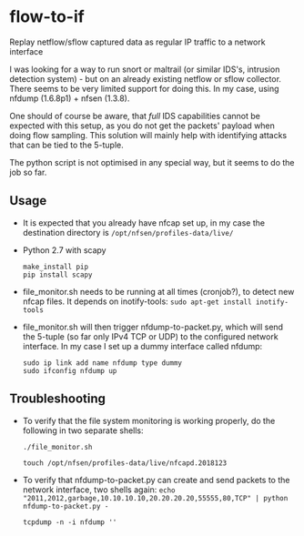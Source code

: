 flow-to-if
=========
Replay netflow/sflow captured data as regular IP traffic to a network interface

I was looking for a way to run snort or maltrail (or similar IDS's, intrusion detection system) - but on an already existing netflow or sflow collector.
There seems to be very limited support for doing this.
In my case, using nfdump (1.6.8p1) + nfsen (1.3.8).

One should of course be aware, that _full_ IDS capabilities cannot be expected with this setup, as you do not get the packets' payload when doing flow sampling.
This solution will mainly help with identifying attacks that can be tied to the 5-tuple.

The python script is not optimised in any special way, but it seems to do the job so far.

Usage
-----
- It is expected that you already have nfcap set up, in my case the destination directory is
    `/opt/nfsen/profiles-data/live/`

- Python 2.7 with scapy
    ```
    make_install pip
    pip install scapy
    ```
- file_monitor.sh needs to be running at all times (cronjob?), to detect new nfcap files. It depends on inotify-tools:
    `sudo apt-get install inotify-tools`

- file_monitor.sh will then trigger nfdump-to-packet.py, which will send the 5-tuple (so far only IPv4 TCP or UDP) to the configured network interface. In my case I set up a dummy interface called nfdump:
    ```
    sudo ip link add name nfdump type dummy
    sudo ifconfig nfdump up
    ```

Troubleshooting
---------------
- To verify that the file system monitoring is working properly, do the following in two separate shells:
   
    `./file_monitor.sh`

    `touch /opt/nfsen/profiles-data/live/nfcapd.2018123`

- To verify that nfdump-to-packet.py can create and send packets to the network interface, two shells again:
    `echo "2011,2012,garbage,10.10.10.10,20.20.20.20,55555,80,TCP" | python nfdump-to-packet.py -`

    `tcpdump -n -i nfdump ''`

